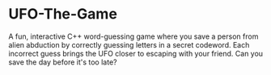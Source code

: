 # UFO-The-Game
A fun, interactive C++ word-guessing game where you save a person from alien abduction by correctly guessing letters in a secret codeword. Each incorrect guess brings the UFO closer to escaping with your friend. Can you save the day before it's too late?
